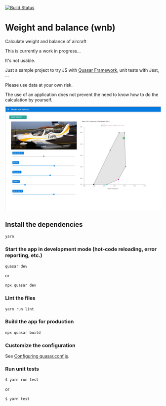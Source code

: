 [![Build Status](https://travis-ci.com/scls19fr/wnb.svg?token=AxFMWH2Sp4p3U9AyAyZs&branch=master)](https://travis-ci.com/scls19fr/wnb)
# Weight and balance (wnb)

Calculate weight and balance of aircraft

This is currently a work in progress...

It's not usable.

Just a sample project to try JS with [Quasar Framework](https://quasar.dev/), unit tests with Jest, ...

Please use data at your own risk.

The use of an application does not prevent the need to know how to do the calculation by yourself.

![example](https://raw.githubusercontent.com/scls19fr/wnb/master/Example.jpg?raw=true)
## Install the dependencies

```bash
yarn
```

### Start the app in development mode (hot-code reloading, error reporting, etc.)
```bash
quasar dev
```

or

```bash
npx quasar dev
```

### Lint the files
```bash
yarn run lint
```

### Build the app for production
```bash
npx quasar build
```

### Customize the configuration
See [Configuring quasar.conf.js](https://quasar.dev/quasar-cli/quasar-conf-js).

### Run unit tests
```bash
$ yarn run test
```

or

```bash
$ yarn test
```
